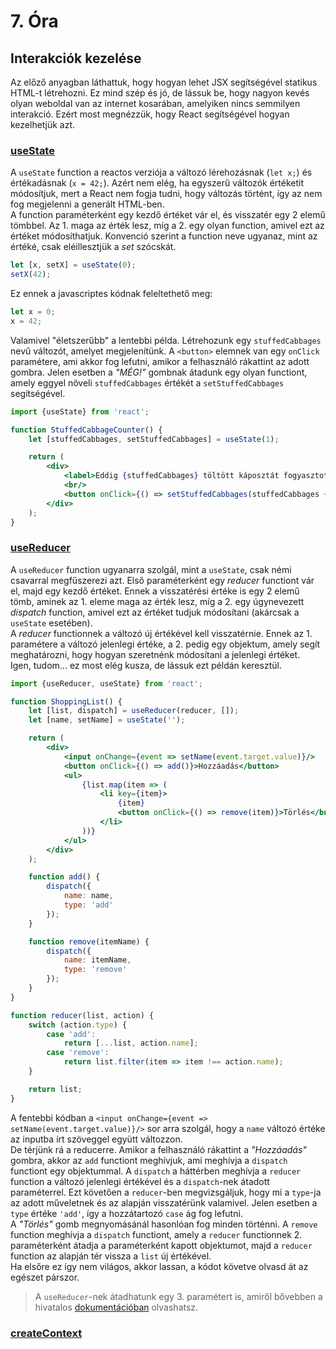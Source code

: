 # 7. Óra

## Interakciók kezelése

Az előző anyagban láthattuk, hogy hogyan lehet JSX segítségével statikus HTML-t létrehozni. Ez mind szép és jó, de lássuk be, hogy nagyon kevés olyan weboldal
van az internet kosarában, amelyiken nincs semmilyen interakció. Ezért most megnézzük, hogy React segítségével hogyan kezelhetjük azt.

### [useState](https://react.dev/learn/updating-objects-in-state)

A `useState` function a reactos verziója a változó lérehozásnak (`let x;`) és értékadásnak (`x = 42;`). Azért nem elég, ha egyszerű változók értéketit
módosítjuk, mert a React nem fogja tudni, hogy változás történt, így az nem fog megjelenni a generált HTML-ben.  
A function paraméterként egy kezdő értéket vár el, és visszatér egy 2 elemű tömbbel. Az 1. maga az érték lesz, míg a 2. egy olyan function, amivel ezt az
értéket módosíthatjuk. Konvenció szerint a function neve ugyanaz, mint az értéké, csak eléillesztjük a _set_ szócskát.

```jsx
let [x, setX] = useState(0);
setX(42);
```

Ez ennek a javascriptes kódnak feleltethető meg:

```javascript
let x = 0;
x = 42;
```

Valamivel "életszerűbb" a lentebbi példa. Létrehozunk egy `stuffedCabbages` nevű változót, amelyet megjelenítünk. A `<button>` elemnek van egy `onClick`
paramétere, ami akkor fog lefutni, amikor a felhasználó rákattint az adott gombra. Jelen esetben a _"MÉG!"_ gombnak átadunk egy olyan functiont, amely eggyel
növeli `stuffedCabbages` értékét a `setStuffedCabbages` segítségével.

```jsx
import {useState} from 'react';

function StuffedCabbageCounter() {
    let [stuffedCabbages, setStuffedCabbages] = useState(1);

    return (
        <div>
            <label>Eddig {stuffedCabbages} töltött káposztát fogyasztottál el!</label>
            <br/>
            <button onClick={() => setStuffedCabbages(stuffedCabbages + 1)}>MÉG!</button>
        </div>
    );
}
```

### [useReducer](https://react.dev/learn/extracting-state-logic-into-a-reducer)

A `useReducer` function ugyanarra szolgál, mint a `useState`, csak némi csavarral megfűszerezi azt. Első paraméterként egy _reducer_ functiont vár el, majd egy
kezdő értéket. Ennek a visszatérési értéke is egy 2 elemű tömb, aminek az 1. eleme maga az érték lesz, míg a 2. egy úgynevezett _dispatch_ function, amivel ezt
az értéket tudjuk módosítani (akárcsak a `useState` esetében).  
A _reducer_ functionnek a változó új értékével kell visszatérnie. Ennek az 1. paramétere a változó jelenlegi értéke, a 2. pedig egy objektum, amely segít
meghatározni, hogy hogyan szeretnénk módosítani a jelenlegi értéket.  
Igen, tudom... ez most elég kusza, de lássuk ezt példán keresztül.

```jsx
import {useReducer, useState} from 'react';

function ShoppingList() {
    let [list, dispatch] = useReducer(reducer, []);
    let [name, setName] = useState('');

    return (
        <div>
            <input onChange={event => setName(event.target.value)}/>
            <button onClick={() => add()}>Hozzáadás</button>
            <ul>
                {list.map(item => (
                    <li key={item}>
                        {item}
                        <button onClick={() => remove(item)}>Törlés</button>
                    </li>
                ))}
            </ul>
        </div>
    );

    function add() {
        dispatch({
            name: name,
            type: 'add'
        });
    }

    function remove(itemName) {
        dispatch({
            name: itemName,
            type: 'remove'
        });
    }
}

function reducer(list, action) {
    switch (action.type) {
        case 'add':
            return [...list, action.name];
        case 'remove':
            return list.filter(item => item !== action.name);
    }

    return list;
}
```

A fentebbi kódban a `<input onChange={event => setName(event.target.value)}/>` sor arra szolgál, hogy a `name` változó értéke az inputba írt szöveggel együtt
változzon.  
De térjünk rá a reducerre. Amikor a felhasználó rákattint a _"Hozzáadás"_ gombra, akkor az `add` functiont meghívjuk, ami meghívja a `dispatch`
functiont egy objektummal. A `dispatch` a háttérben meghívja a `reducer` function a változó jelenlegi értékével és a `dispatch`-nek átadott paraméterrel. Ezt
követően a `reducer`-ben megvizsgáljuk, hogy mi a `type`-ja az adott műveletnek és az alapján visszatérünk valamivel. Jelen esetben a `type` értéke `'add'`, így
a hozzátartozó `case` ág fog lefutni.  
A _"Törlés"_ gomb megnyomásánál hasonlóan fog minden történni. A `remove` function meghívja a `dispatch` functiont, amely a `reducer` functionnek 2.
paraméterként átadja a paraméterként kapott objektumot, majd a `reducer` function az alapján tér vissza a `list` új értékével.  
Ha elsőre ez így nem világos, akkor lassan, a kódot követve olvasd át az egészet párszor.

> A `useReducer`-nek átadhatunk egy 3. paramétert is, amiről bővebben a hivatalos [dokumentációban](https://react.dev/reference/react/useReducer) olvashatsz.

### [createContext](https://react.dev/learn/passing-data-deeply-with-context)